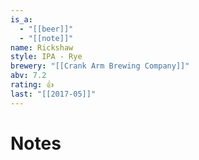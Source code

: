 ```yaml
---
is_a:
  - "[[beer]]"
  - "[[note]]"
name: Rickshaw
style: IPA - Rye
brewery: "[[Crank Arm Brewing Company]]"
abv: 7.2
rating: 👍
last: "[[2017-05]]"
---
```

# Notes

